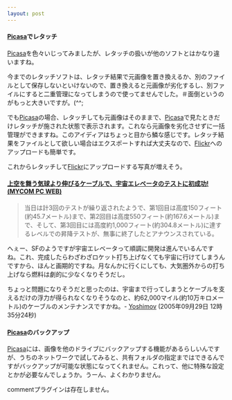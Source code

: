 ```yaml
---
layout: post
---
```

<h4><a href="http://picasa.google.co.jp/">Picasa</a>でレタッチ</h4>
<p><a href="http://picasa.google.co.jp/">Picasa</a>を色々いじってみましたが、レタッチの扱いが他のソフトとはかなり違いますね。</p>
<p>今までのレタッチソフトは、レタッチ結果で元画像を置き換えるか、別のファイルとして保存しないといけないので、置き換えると元画像が劣化するし、別ファイルにすると二重管理になってしまうので使ってませんでした。＃面倒というのがもっと大きいですが。(^^;</p>
<p>でも<a href="http://picasa.google.co.jp/">Picasa</a>の場合、レタッチしても元画像はそのままで、<a href="http://picasa.google.co.jp/">Picasa</a>で見たときだけレタッチが施された状態で表示されます。これなら元画像を劣化させずに一括管理ができますね。このアイディアはちょっと目から鱗な感じです。レタッチ結果をファイルとして欲しい場合はエクスポートすれば大丈夫なので、<a href="http://flickr.com/">Flickr</a>へのアップロードも簡単です。</p>
<p>これからレタッチして<a href="http://flickr.com/">Flickr</a>にアップロードする写真が増えそう。</p>
<h4><a href="http://pcweb.mycom.co.jp/news/2005/09/28/005.html">上空を舞う気球より伸びるケーブルで、宇宙エレベータのテストに初成功! (MYCOM PC WEB)</a></h4>
<blockquote><p>当日は計3回のテストが繰り返されたようで、第1回目は高度150フィート(約45.7メートル)まで、第2回目は高度550フィート(約167.6メートル)まで、そして、第3回目には高度約1,000フィート(約304.8メートル)に達するレベルでの昇降テストが、無事に終了したとアナウンスされている。</p>
</blockquote>
<p>へぇー、SFのようですが宇宙エレベータって順調に開発は進んでいるんですね。これ、完成したらわざわざロケット打ち上げなくても宇宙に行けてしまうんですから、ほんと画期的ですね。月なんかに行くにしても、大気圏外からの打ち上げなら燃料は劇的に少なくなりそうだし。</p>
<p>ちょっと問題になりそうだと思ったのは、宇宙まで行ってしまうとケーブルを支えるだけの浮力が得られなくなりそうなのと、約62,000マイル(約10万キロメートル)のケーブルのメンテナンスですかね。- <a href="/?page=Yoshimov" class="wikipage">Yoshimov</a> (2005年09月29日 12時35分24秒)</p>
<h4><a href="http://picasa.google.co.jp/">Picasa</a>のバックアップ</h4>
<p><a href="http://picasa.google.co.jp/">Picasa</a>には、画像を他のドライブにバックアップする機能があるらしいんですが、うちのネットワークで試してみると、共有フォルダの指定まではできるんですがバックアップが可能な状態になってくれません。これって、他に特殊な設定とかが必要なんでしょうか。うーん、よくわかりません。</p>
<p><span class="error">commentプラグインは存在しません。</span> </p>
